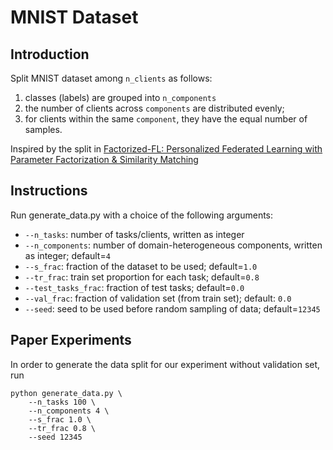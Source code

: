  # MNIST Dataset

## Introduction

Split MNIST dataset among `n_clients` as follows:
1.  classes (labels) are grouped into `n_components`
2.  the number of clients across `components` are distributed evenly;
3.  for clients within the same `component`, they have the equal number of samples.

Inspired by the split in [Factorized-FL: Personalized Federated Learning with Parameter Factorization & Similarity Matching](https://openreview.net/forum?id=Ql75oqz1npy)

## Instructions

Run generate_data.py with a choice of the following arguments:

- ```--n_tasks```: number of tasks/clients, written as integer
- ```--n_components```: number of domain-heterogeneous components, written as integer; default=``4``
- ```--s_frac```: fraction of the dataset to be used; default=``1.0``  
- ```--tr_frac```: train set proportion for each task; default=``0.8``
- ```--test_tasks_frac```: fraction of test tasks; default=``0.0``
- ```--val_frac```: fraction of validation set (from train set); default: ``0.0``
- ```--seed```: seed to be used before random sampling of data; default=``12345``

  
## Paper Experiments


In order to generate the data split for our experiment without validation set, run

```
python generate_data.py \
    --n_tasks 100 \
    --n_components 4 \
    --s_frac 1.0 \
    --tr_frac 0.8 \
    --seed 12345    
```